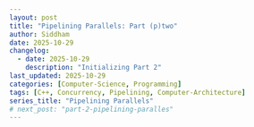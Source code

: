 ```yaml
---
layout: post
title: "Pipelining Parallels: Part (p)two"
author: Siddham
date: 2025-10-29
changelog:
  - date: 2025-10-29
    description: "Initializing Part 2"
last_updated: 2025-10-29
categories: [Computer-Science, Programming]
tags: [C++, Concurrency, Pipelining, Computer-Architecture]
series_title: "Pipelining Parallels"
# next_post: "part-2-pipelining-paralles"
---
```

